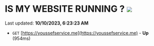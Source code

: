 # IS MY WEBSITE RUNNING ? [![](https://img.shields.io/static/v1?label=Sponsor&message=%E2%9D%A4&logo=GitHub&color=%23fe8e86)](https://github.com/sponsors/<username>)

Last updated: **10/10/2023, 6:23:23 AM**

- `GET` [https://youssefservice.me](https://youssefservice.me) - **Up** (954ms)
